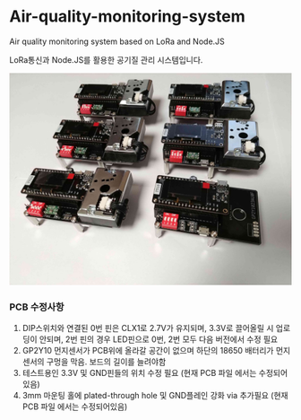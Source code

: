 # Air-quality-monitoring-system
Air quality monitoring system based on LoRa and Node.JS

LoRa통신과 Node.JS를 활용한 공기질 관리 시스템입니다.

![LoRa_modules](Pictures/Pic6.jpg)

### PCB 수정사항
1. DIP스위치와 연결된 0번 핀은 CLX1로 2.7V가 유지되며, 3.3V로 끌어올릴 시 업로딩이 안되며, 2번 핀의 경우 LED핀으로 0번, 2번 모두 다음 버전에서 수정 필요
1. GP2Y10 먼지센서가 PCB위에 올라갈 공간이 없으며 하단의 18650 배터리가 먼지센서의 구멍을 막음. 보드의 길이를 늘려야함
1. 테스트용인 3.3V 및 GND핀들의 위치 수정 필요 (현재 PCB 파일 에서는 수정되어있음)
1. 3mm 마운팅 홀에 plated-through hole 및 GND플레인 강화 via 추가필요 (현재 PCB 파일 에서는 수정되어있음)

